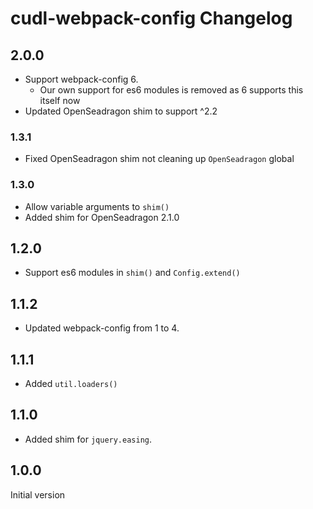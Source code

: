 # cudl-webpack-config Changelog

## 2.0.0

* Support webpack-config 6.
    * Our own support for es6 modules is removed as 6 supports this itself now
* Updated OpenSeadragon shim to support ^2.2

### 1.3.1

* Fixed OpenSeadragon shim not cleaning up `OpenSeadragon` global

### 1.3.0

* Allow variable arguments to `shim()`
* Added shim for OpenSeadragon 2.1.0

## 1.2.0

* Support es6 modules in `shim()` and `Config.extend()`

## 1.1.2

* Updated webpack-config from 1 to 4.

## 1.1.1

* Added `util.loaders()`

## 1.1.0

* Added shim for `jquery.easing`.

## 1.0.0

Initial version
